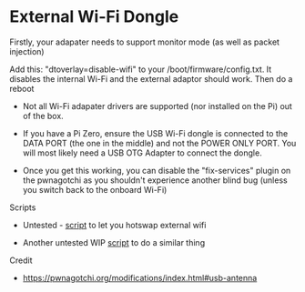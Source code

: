 # External Wi-Fi Dongle

Firstly, your adapater needs to support monitor mode (as well as packet injection)

Add this: "dtoverlay=disable-wifi" to your /boot/firmware/config.txt. It disables the internal Wi-Fi and the external adaptor should work. Then do a reboot 

- Not all Wi-Fi adapater drivers are supported (nor installed on the Pi) out of the box. 

- If you have a Pi Zero, ensure the USB Wi-Fi dongle is connected to the DATA PORT (the one in the middle) and not the POWER ONLY PORT. You will most likely need a USB OTG Adapter to connect the dongle. 

- Once you get this working, you can disable the "fix-services" plugin on the pwnagotchi as you shouldn't experience another blind bug (unless you switch back to the onboard Wi-Fi)

Scripts

* Untested - [script](https://github.com/Terminatoror/pwnagotchi-auto-antenna) to let you hotswap external wifi 

* Another untested WIP [script](https://github.com/unagisan69/pwnagotchi-external-wifi-plugin) to do a similar thing 

Credit

* https://pwnagotchi.org/modifications/index.html#usb-antenna

